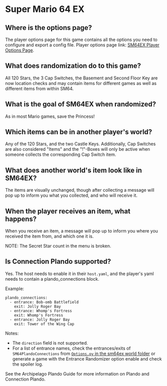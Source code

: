 # Super Mario 64 EX

## Where is the options page?

The player options page for this game contains all the options you need to configure and export a config file. Player
options page link: [SM64EX Player Options Page](../player-options).

## What does randomization do to this game?
All 120 Stars, the 3 Cap Switches, the Basement and Second Floor Key are now location checks and may contain items for different games as well
as different items from within SM64.


## What is the goal of SM64EX when randomized?
As in most Mario games, save the Princess!

## Which items can be in another player's world?
Any of the 120 Stars, and the two Castle Keys. Additionally, Cap Switches are also considered "Items" and the "!"-Boxes will only be active
when someone collects the corresponding Cap Switch item.

## What does another world's item look like in SM64EX?
The items are visually unchanged, though after collecting a message will pop up to inform you what you collected,
and who will receive it.

## When the player receives an item, what happens?
When you receive an item, a message will pop up to inform you where you received the item from,
and which one it is.

NOTE: The Secret Star count in the menu is broken.

## Is Connection Plando supported?
Yes. The host needs to enable it in their `host.yaml`, and the player's yaml needs to contain a plando_connections block.

Example:
```
plando_connections:
  - entrance: Bob-omb Battlefield
    exit: Jolly Roger Bay
  - entrance: Whomp's Fortress
    exit: Whomp's Fortress
  - entrance: Jolly Roger Bay
    exit: Tower of the Wing Cap
```
Notes:
- The `direction` field is not supported.
- For a list of entrance names, check the entrances/exits of `SM64PlandoConnections` from [`Options.py` in the sm64ex world folder](../Options.py) or generate a game with the Entrance Randomizer option enable
 and check the spoiler log.

See the Archipelago Plando Guide for more information on Plando and Connection Plando.

